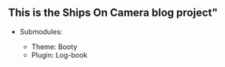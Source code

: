 <h2>This is the Ships On Camera blog project"</h2>

<ul>
	<li>Submodules:</li>
	<ul>
	<li>Theme: Booty</li>
	<li>Plugin: Log-book</li>
	</ul>
</ul>
